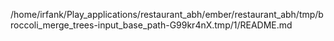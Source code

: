 /home/irfank/Play_applications/restaurant_abh/ember/restaurant_abh/tmp/broccoli_merge_trees-input_base_path-G99kr4nX.tmp/1/README.md